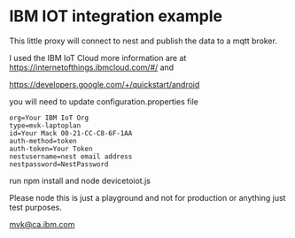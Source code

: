 IBM IOT integration example
==================

This little proxy will connect to nest and publish the data to a mqtt broker.

I used the IBM IoT Cloud more information are at 
https://internetofthings.ibmcloud.com/#/ and

https://developers.google.com/+/quickstart/android

you will need to update configuration.properties file

	org=Your IBM IoT Org
	type=mvk-laptoplan
	id=Your Mack 00-21-CC-C8-6F-1AA
	auth-method=token
	auth-token=Your Token 
	nestusername=nest email address
	nestpassword=NestPassword


run
	npm install
and
	node devicetoiot.js

Please node this is just a playground and not for production or anything just test purposes.

mvk@ca.ibm.com
